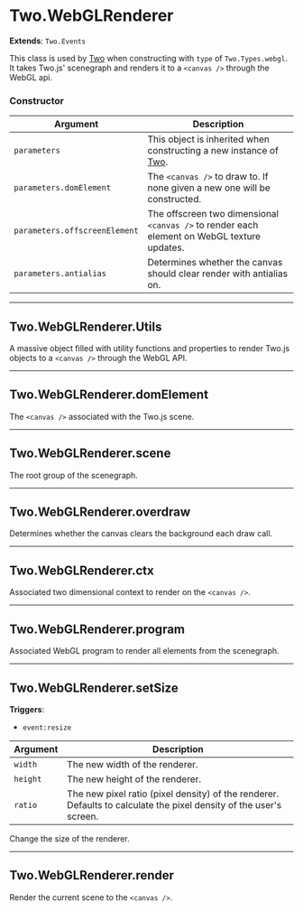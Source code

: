 # Two.WebGLRenderer


__Extends__: `Two.Events`


This class is used by [Two](/documentation/) when constructing with `type` of `Two.Types.webgl`. It takes Two.js' scenegraph and renders it to a `<canvas />` through the WebGL api.


### Constructor


| Argument | Description |
| ---- | ----------- |
| `parameters` | This object is inherited when constructing a new instance of [Two](/documentation/). |
| `parameters.domElement` | The `<canvas />` to draw to. If none given a new one will be constructed. |
| `parameters.offscreenElement` | The offscreen two dimensional `<canvas />` to render each element on WebGL texture updates. |
| `parameters.antialias` | Determines whether the canvas should clear render with antialias on. |



---

<div class="static">

## Two.WebGLRenderer.Utils






A massive object filled with utility functions and properties to render Two.js objects to a `<canvas />` through the WebGL API.









</div>



---

<div class="instance">

## Two.WebGLRenderer.domElement






The `<canvas />` associated with the Two.js scene.









</div>



---

<div class="instance">

## Two.WebGLRenderer.scene






The root group of the scenegraph.









</div>



---

<div class="instance">

## Two.WebGLRenderer.overdraw






Determines whether the canvas clears the background each draw call.









</div>



---

<div class="instance">

## Two.WebGLRenderer.ctx






Associated two dimensional context to render on the `<canvas />`.









</div>



---

<div class="instance">

## Two.WebGLRenderer.program






Associated WebGL program to render all elements from the scenegraph.









</div>



---

<div class="instance">

## Two.WebGLRenderer.setSize




__Triggers__:

+ `event:resize`






| Argument | Description |
| ---- | ----------- |
| `width` | The new width of the renderer. |
| `height` | The new height of the renderer. |
| `ratio` | The new pixel ratio (pixel density) of the renderer. Defaults to calculate the pixel density of the user's screen. |


Change the size of the renderer.



</div>



---

<div class="instance">

## Two.WebGLRenderer.render










Render the current scene to the `<canvas />`.



</div>



